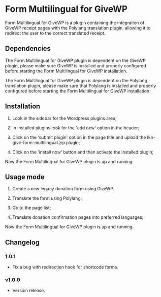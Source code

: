 # Form Multilingual for GiveWP

Form Multilingual for GiveWP is a plugin containing the integration of GiveWP receipt pages with the Polylang translation plugin, allowing it to redirect the user to the correct translated receipt.

## Dependencies

The Form Multilingual for GiveWP plugin is dependent on the GiveWP plugin, please make sure GiveWP is installed and properly configured before starting the Form Multilingual for GiveWP installation.

The Form Multilingual for GiveWP plugin is dependent on the Polylang translation plugin, please make sure that Polylang is installed and properly configured before starting the Form Multilingual for GiveWP installation.

## Installation

1) Look in the sidebar for the Wordpress plugins area;

2) In installed plugins look for the 'add new' option in the header;

3) Click on the 'submit plugin' option in the page title and upload the lkn-give-form-multilingual.zip plugin;

4) Click on the 'install now' button and then activate the installed plugin;

Now the Form Multilingual for GiveWP plugin is up and running.

## Usage mode

1) Create a new legacy donation form using GiveWP.

2) Translate the form using Polylang;

3) Go to the page list;

4) Translate donation confirmation pages into preferred languages;

Now the Form Multilingual for GiveWP plugin is up and running.

## Changelog

### 1.0.1
- Fix a bug with redirection hook for shortcode forms.

### v1.0.0
- Version release.
